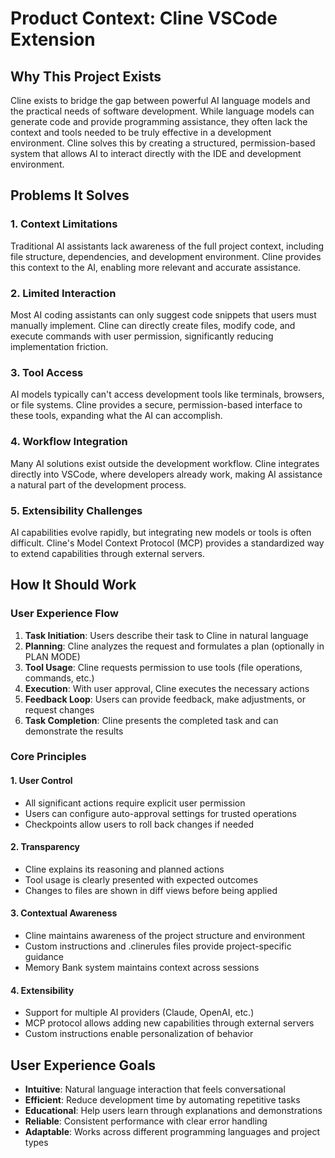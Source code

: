 # Product Context: Cline VSCode Extension

## Why This Project Exists
Cline exists to bridge the gap between powerful AI language models and the practical needs of software development. While language models can generate code and provide programming assistance, they often lack the context and tools needed to be truly effective in a development environment. Cline solves this by creating a structured, permission-based system that allows AI to interact directly with the IDE and development environment.

## Problems It Solves

### 1. Context Limitations
Traditional AI assistants lack awareness of the full project context, including file structure, dependencies, and development environment. Cline provides this context to the AI, enabling more relevant and accurate assistance.

### 2. Limited Interaction
Most AI coding assistants can only suggest code snippets that users must manually implement. Cline can directly create files, modify code, and execute commands with user permission, significantly reducing implementation friction.

### 3. Tool Access
AI models typically can't access development tools like terminals, browsers, or file systems. Cline provides a secure, permission-based interface to these tools, expanding what the AI can accomplish.

### 4. Workflow Integration
Many AI solutions exist outside the development workflow. Cline integrates directly into VSCode, where developers already work, making AI assistance a natural part of the development process.

### 5. Extensibility Challenges
AI capabilities evolve rapidly, but integrating new models or tools is often difficult. Cline's Model Context Protocol (MCP) provides a standardized way to extend capabilities through external servers.

## How It Should Work

### User Experience Flow
1. **Task Initiation**: Users describe their task to Cline in natural language
2. **Planning**: Cline analyzes the request and formulates a plan (optionally in PLAN MODE)
3. **Tool Usage**: Cline requests permission to use tools (file operations, commands, etc.)
4. **Execution**: With user approval, Cline executes the necessary actions
5. **Feedback Loop**: Users can provide feedback, make adjustments, or request changes
6. **Task Completion**: Cline presents the completed task and can demonstrate the results

### Core Principles

#### 1. User Control
- All significant actions require explicit user permission
- Users can configure auto-approval settings for trusted operations
- Checkpoints allow users to roll back changes if needed

#### 2. Transparency
- Cline explains its reasoning and planned actions
- Tool usage is clearly presented with expected outcomes
- Changes to files are shown in diff views before being applied

#### 3. Contextual Awareness
- Cline maintains awareness of the project structure and environment
- Custom instructions and .clinerules files provide project-specific guidance
- Memory Bank system maintains context across sessions

#### 4. Extensibility
- Support for multiple AI providers (Claude, OpenAI, etc.)
- MCP protocol allows adding new capabilities through external servers
- Custom instructions enable personalization of behavior

## User Experience Goals
- **Intuitive**: Natural language interaction that feels conversational
- **Efficient**: Reduce development time by automating repetitive tasks
- **Educational**: Help users learn through explanations and demonstrations
- **Reliable**: Consistent performance with clear error handling
- **Adaptable**: Works across different programming languages and project types
